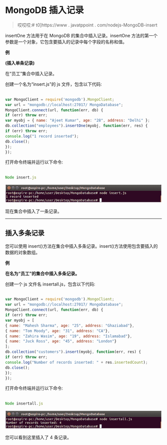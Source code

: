 # MongoDB 插入记录

> 哎哎哎:# t0]https://www . javatppoint . com/nodejs-MongoDB-insert

insertOne 方法用于在 MongoDB 的集合中插入记录。insertOne 方法的第一个参数是一个对象，它包含要插入的记录中每个字段的名称和值。

**例**

**(插入单条记录)**

在“员工”集合中插入记录。

创建一个名为“insert.js”的 js 文件，包含以下代码:

```js

var MongoClient = require('mongodb').MongoClient;
var url = "mongodb://localhost:27017/ MongoDatabase";
MongoClient.connect(url, function(err, db) {
if (err) throw err;
var myobj = { name: "Ajeet Kumar", age: "28", address: "Delhi" };
db.collection("employees").insertOne(myobj, function(err, res) {
if (err) throw err;
console.log("1 record inserted");
db.close();
});
});

```

打开命令终端并运行以下命令:

```js

Node insert.js

```

![Node.js Insert record 1](img/8886386b5d820b5ce81477c5992b09b3.png)

现在集合中插入了一条记录。

* * *

## 插入多条记录

您可以使用 insert()方法在集合中插入多条记录。insert()方法使用包含要插入的数据的对象数组。

**例**

**在名为“员工”的集合中插入多条记录。**

创建一个 js 文件名 insertall.js，包含以下代码:

```js

var MongoClient = require('mongodb').MongoClient;
var url = "mongodb://localhost:27017/ MongoDatabase";
MongoClient.connect(url, function(err, db) {
if (err) throw err;
var myobj = [   
{ name: "Mahesh Sharma", age: "25", address: "Ghaziabad"},
{ name: "Tom Moody", age: "31", address: "CA"},
{ name: "Zahira Wasim", age: "19", address: "Islamabad"},
{ name: "Juck Ross", age: "45", address: "London"}
];
db.collection("customers").insert(myobj, function(err, res) {
if (err) throw err;
console.log("Number of records inserted: " + res.insertedCount);
db.close();
});
});

```

打开命令终端并运行以下命令:

```js

Node insertall.js

```

![Node.js Insert record 2](img/9a6d77c4c8170c140d4096598028e88e.png)

您可以看到这里插入了 4 条记录。